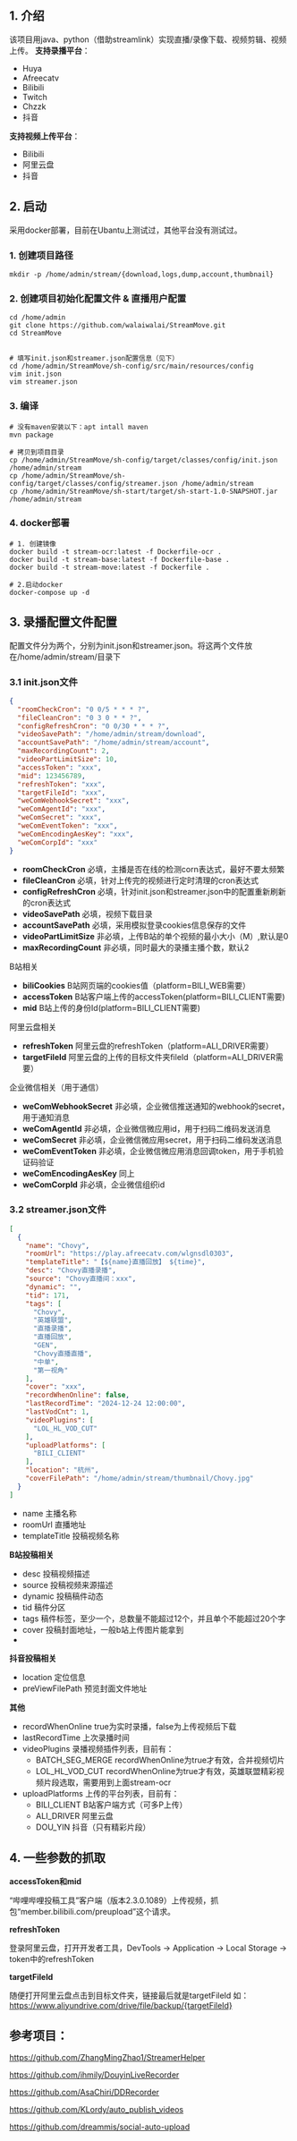 ## 1. 介绍

该项目用java、python（借助streamlink）实现直播/录像下载、视频剪辑、视频上传。
**支持录播平台**：

- Huya
- Afreecatv
- Bilibili
- Twitch
- Chzzk
- 抖音

**支持视频上传平台**：

- Bilibili
- 阿里云盘
- 抖音

## 2. 启动

采用docker部署，目前在Ubantu上测试过，其他平台没有测试过。

### 1. 创建项目路径
```shell
mkdir -p /home/admin/stream/{download,logs,dump,account,thumbnail}

```

### 2. 创建项目初始化配置文件 & 直播用户配置
```shell
cd /home/admin
git clone https://github.com/walaiwalai/StreamMove.git
cd StreamMove


# 填写init.json和streamer.json配置信息（见下）
cd /home/admin/StreamMove/sh-config/src/main/resources/config
vim init.json
vim streamer.json
```

### 3. 编译
```shell
# 没有maven安装以下：apt intall maven
mvn package

# 拷贝到项目目录
cp /home/admin/StreamMove/sh-config/target/classes/config/init.json /home/admin/stream
cp /home/admin/StreamMove/sh-config/target/classes/config/streamer.json /home/admin/stream
cp /home/admin/StreamMove/sh-start/target/sh-start-1.0-SNAPSHOT.jar /home/admin/stream

```
### 4. docker部署
```shell
# 1. 创建镜像
docker build -t stream-ocr:latest -f Dockerfile-ocr .
docker build -t stream-base:latest -f Dockerfile-base .
docker build -t stream-move:latest -f Dockerfile .

# 2.启动docker
docker-compose up -d
```

## 3. 录播配置文件配置

配置文件分为两个，分别为init.json和streamer.json。将这两个文件放在/home/admin/stream/目录下

### 3.1 init.json文件

```json
{
  "roomCheckCron": "0 0/5 * * * ?",
  "fileCleanCron": "0 3 0 * * ?",
  "configRefreshCron": "0 0/30 * * * ?",
  "videoSavePath": "/home/admin/stream/download",
  "accountSavePath": "/home/admin/stream/account",
  "maxRecordingCount": 2,
  "videoPartLimitSize": 10,
  "accessToken": "xxx",
  "mid": 123456789,
  "refreshToken": "xxx",
  "targetFileId": "xxx",
  "weComWebhookSecret": "xxx",
  "weComAgentId": "xxx",
  "weComSecret": "xxx",
  "weComEventToken": "xxx",
  "weComEncodingAesKey": "xxx",
  "weComCorpId": "xxx"
}

```

- **roomCheckCron**     必填，主播是否在线的检测corn表达式，最好不要太频繁
- **fileCleanCron**     必填，针对上传完的视频进行定时清理的cron表达式
- **configRefreshCron** 必填，针对init.json和streamer.json中的配置重新刷新的cron表达式
- **videoSavePath**     必填，视频下载目录
- **accountSavePath**   必填，采用模拟登录cookies信息保存的文件
- **videoPartLimitSize** 非必填，上传B站的单个视频的最小大小（M）,默认是0
- **maxRecordingCount**  非必填，同时最大的录播主播个数，默认2

B站相关

- **biliCookies**      B站网页端的cookies值（platform=BILI_WEB需要）
- **accessToken**      B站客户端上传的accessToken(platform=BILI_CLIENT需要)
- **mid**              B站上传的身份Id(platform=BILI_CLIENT需要)

阿里云盘相关

- **refreshToken**     阿里云盘的refreshToken（platform=ALI_DRIVER需要）
- **targetFileId**     阿里云盘的上传的目标文件夹fileId（platform=ALI_DRIVER需要）

企业微信相关（用于通信）
- **weComWebhookSecret**  非必填，企业微信推送通知的webhook的secret，用于通知消息
- **weComAgentId**  非必填，企业微信微应用id，用于扫码二维码发送消息
- **weComSecret**  非必填，企业微信微应用secret，用于扫码二维码发送消息
- **weComEventToken**  非必填，企业微信微应用消息回调token，用于手机验证码验证
- **weComEncodingAesKey**  同上
- **weComCorpId**  非必填，企业微信组织id

### 3.2 streamer.json文件

```json
[
  {
    "name": "Chovy",
    "roomUrl": "https://play.afreecatv.com/wlgnsdl0303",
    "templateTitle": "【${name}直播回放】 ${time}",
    "desc": "Chovy直播录播",
    "source": "Chovy直播间：xxx",
    "dynamic": "",
    "tid": 171,
    "tags": [
      "Chovy",
      "英雄联盟",
      "直播录播",
      "直播回放",
      "GEN",
      "Chovy直播直播",
      "中单",
      "第一视角"
    ],
    "cover": "xxx",
    "recordWhenOnline": false,
    "lastRecordTime": "2024-12-24 12:00:00",
    "lastVodCnt": 1,
    "videoPlugins": [
      "LOL_HL_VOD_CUT"
    ],
    "uploadPlatforms": [
      "BILI_CLIENT"
    ],
    "location": "杭州",
    "coverFilePath": "/home/admin/stream/thumbnail/Chovy.jpg"
  }
]
```

- name 主播名称
- roomUrl 直播地址
- templateTitle 投稿视频名称

**B站投稿相关**
- desc 投稿视频描述
- source 投稿视频来源描述
- dynamic 投稿稿件动态
- tid 稿件分区
- tags 稿件标签，至少一个，总数量不能超过12个，并且单个不能超过20个字
- cover 投稿封面地址，一般b站上传图片能拿到
- 
**抖音投稿相关**
- location 定位信息
- preViewFilePath 预览封面文件地址

**其他**
- recordWhenOnline true为实时录播，false为上传视频后下载
- lastRecordTime 上次录播时间
- videoPlugins 录播视频插件列表，目前有：
    - BATCH_SEG_MERGE recordWhenOnline为true才有效，合并视频切片
    - LOL_HL_VOD_CUT recordWhenOnline为true才有效，英雄联盟精彩视频片段选取，需要用到上面stream-ocr
- uploadPlatforms 上传的平台列表，目前有：
    - BILI_CLIENT B站客户端方式（可多P上传）
    - ALI_DRIVER 阿里云盘
    - DOU_YIN 抖音（只有精彩片段）

## 4. 一些参数的抓取

**accessToken和mid**

“哔哩哔哩投稿工具”客户端（版本2.3.0.1089）上传视频，抓包“member.bilibili.com/preupload”这个请求。

**refreshToken**

登录阿里云盘，打开开发者工具，DevTools -> Application -> Local Storage -> token中的refreshToken

**targetFileId**

随便打开阿里云盘点击到目标文件夹，链接最后就是targetFileId
如：https://www.aliyundrive.com/drive/file/backup/{targetFileId}

## 参考项目：
https://github.com/ZhangMingZhao1/StreamerHelper

https://github.com/ihmily/DouyinLiveRecorder

https://github.com/AsaChiri/DDRecorder

https://github.com/KLordy/auto_publish_videos

https://github.com/dreammis/social-auto-upload
